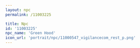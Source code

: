 ```yaml
---
layout: npc
permalink: /11003225

title: Npc
id: '11003225'
npc_name: 'Green Hood'
icon_url: 'portrait/npc/11000547_vigilancecom_rest_p.png'
---
```

